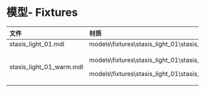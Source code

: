 # 模型- Fixtures

<table>
  <thead>
    <tr>
      <th style="text-align:left">&#x6587;&#x4EF6;</th>
      <th style="text-align:left">&#x6750;&#x8D28;</th>
    </tr>
  </thead>
  <tbody>
    <tr>
      <td style="text-align:left">stasis_light_01.mdl</td>
      <td style="text-align:left">models\fixtures\stasis_light_01\stasis_light_01</td>
    </tr>
    <tr>
      <td style="text-align:left">stasis_light_01_warm.mdl</td>
      <td style="text-align:left">
        <p>models\fixtures\stasis_light_01\stasis_light_01</p>
        <p>models\fixtures\stasis_light_01\stasis_light_01_warm</p>
      </td>
    </tr>
  </tbody>
</table>

